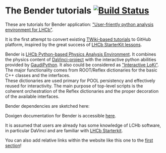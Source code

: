 # The Bender tutorials [![Build Status](https://travis-ci.org/lhcb/bender-tutorials.svg?branch=master)](https://travis-ci.org/lhcb/bender-tutorials)

These are tutorials for Bender application: 
["User-friently python analysis environment for LHCb"](http://lhcbdoc.web.cern.ch/lhcbdoc/bender).

It is the first attempt to convert existing [TWiki-based tutorials](https://twiki.cern.ch/twiki/bin/view/LHCb/BenderTutorial)
to GitHub platform, inspired  by the great success of [LHCb StarterKit lessons](https://lhcb.github.io/starterkit-lessons).


Bender is [LHCb Python-based Physics Analysis Environment](http://lhcbdoc.web.cern.ch/lhcbdoc/bender).
It combines the physics content of [DaVinci-project](http://cern.ch/LHCb-release-area/DOC/davinci)
with the interactive python abilities provided by [GaudiPython](http://cern.ch/twiki/bin/view/LHCb/GaudiPython).
It also could be considered as ["Interactive LoKi"](http://cern.ch/lhcb-comp/Analysis/Loki).
The major functionality comes from ROOT/Reflex dictionaries for the basic C++ classes  and the interfaces.  
These dictionaries are used primary for POOL persistency and 
effectively reused for interactivity.  The main purpose of top-level scripts is the coherent 
orchestration of the Reflex dictionaries and the proper decoration of the available interfaces. 


Bender dependencies are   sketched here:[](http://lhcb-doxygen.web.cern.ch/lhcb-doxygen/bender/latest/dependencies.svg) 


Doxigen documentation for Bender is accessible [here](http://lhcb-doxygen.web.cern.ch/lhcb-doxygen/bender/latest/index.html).


It is assumed that users are already has some knowledge of LCHb software, in particular DaVinci and 
are familiar with [LHCb Starterkit][starterkit].


You can also add relative links within the website like this one to the [first section](getting-started)!

[starterkit]: https://lhcb.github.io/starterkit
[first-analysis-steps]: https://lhcb.github.io/starterkit-lessons/first-analysis-steps/
